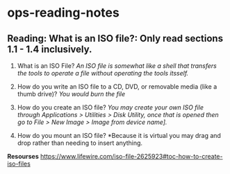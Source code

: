 # ops-reading-notes
## Reading: What is an ISO file?: Only read sections 1.1 - 1.4 inclusively.

1. What is an ISO File?
*An ISO file is somewhat like a shell that transfers the tools to operate a file without operating the tools itsself.*


2. How do you write an ISO file to a CD, DVD, or removable media (like a thumb drive)?
*You would burn the file*


3. How do you create an ISO file?
*You may create your own ISO file through Applications > Utilities > Disk Utility, once that is opened then go to File > New Image > Image from device name].*


4. How do you mount an ISO file?
*Because it is virtual you may drag and drop rather than needing to insert anything. 


**Resourses**
https://www.lifewire.com/iso-file-2625923#toc-how-to-create-iso-files

